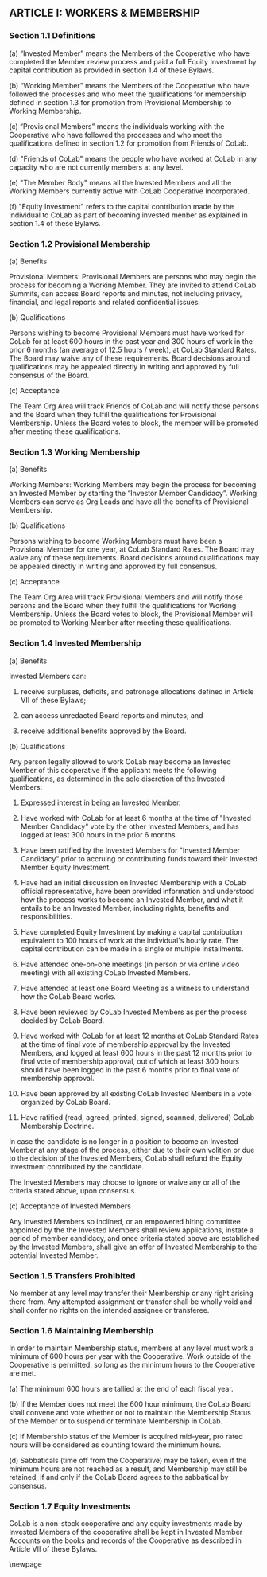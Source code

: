 ## ARTICLE I: WORKERS & MEMBERSHIP

### Section 1.1 Definitions

(a) “Invested Member” means the Members of the Cooperative who have completed the Member review process and paid a full Equity Investment by capital contribution as provided in section 1.4 of these Bylaws.

(b) “Working Member” means the Members of the Cooperative who have followed the processes and who meet the qualifications for membership defined in section 1.3 for promotion from Provisional Membership to Working Membership.

(c) “Provisional Members” means the individuals working with the Cooperative who have followed the processes and who meet the qualifications defined in section 1.2 for promotion from Friends of CoLab.

(d) "Friends of CoLab" means the people who have worked at CoLab in any capacity who are not currently members at any level.

(e) "The Member Body" means all the Invested Members and all the Working Members currently active with CoLab Cooperative Incorporated.

(f) "Equity Investment" refers to the capital contribution made by the individual to CoLab as part of becoming invested menber as explained in section 1.4 of these Bylaws.

### Section 1.2 Provisional Membership

(a) Benefits

Provisional Members: Provisional Members are persons who may begin the process for becoming a Working Member. They are invited to attend CoLab Summits, can access Board reports and minutes, not including privacy, financial, and legal reports and related confidential issues.

(b) Qualifications

Persons wishing to become Provisional Members must have worked for CoLab for at least 600 hours in the past year and 300 hours of work in the prior 6 months (an average of 12.5 hours / week), at CoLab Standard Rates.  The Board may waive any of these requirements. Board decisions around qualifications may be appealed directly in writing and approved by full consensus of the Board.

(c) Acceptance

The Team Org Area will track Friends of CoLab and will notify those persons and the Board when they fulfill the qualifications for Provisional Membership. Unless the Board votes to block, the member will be promoted after meeting these qualifications.

### Section 1.3 Working Membership

(a) Benefits

Working Members: Working Members may begin the process for becoming an Invested Member by starting the “Investor Member Candidacy”. Working Members can serve as Org Leads and have all the benefits of Provisional Membership.

(b) Qualifications

Persons wishing to become Working Members must have been a Provisional Member for one year, at CoLab Standard Rates. The Board may waive any of these requirements. Board decisions around qualifications may be appealed directly in writing and approved by full consensus.

(c) Acceptance

The Team Org Area will track Provisional Members and will notify those persons and the Board when they fulfill the qualifications for Working Membership. Unless the Board votes to block, the Provisional Member will be promoted to Working Member after meeting these qualifications.

### Section 1.4 Invested Membership

(a) Benefits

Invested Members can: 

1. receive surpluses, deficits, and patronage allocations defined in Article VII of these Bylaws;

2. can access unredacted Board reports and minutes; and  

3. receive additional benefits approved by the Board.

(b) Qualifications

Any person legally allowed to work CoLab may become an Invested Member of this cooperative if the applicant meets the following qualifications, as determined in the sole discretion of the Invested Members:

1. Expressed interest in being an Invested Member.

2. Have worked with CoLab for at least 6 months at the time of "Invested Member Candidacy" vote by the other Invested Members, and has logged at least 300 hours in the prior 6 months.

3. Have been ratified by the Invested Members for "Invested Member Candidacy" prior to accruing or contributing funds toward their Invested Member Equity Investment.

4. Have had an initial discussion on Invested Membership with a CoLab official representative, have been provided information and understood how the process works to become an Invested Member, and what it entails to be an Invested Member, including rights, benefits and responsibilities.

5. Have completed Equity Investment by making a capital contribution equivalent to 100 hours of work at the individual's hourly rate. The capital contribution can be made in a single or multiple installments.

6. Have attended one-on-one meetings (in person or via online video meeting) with all existing CoLab Invested Members.

7. Have attended at least one Board Meeting as a witness to understand how the CoLab Board works.

8. Have been reviewed by CoLab Invested Members as per the process decided by CoLab Board.

9. Have worked with CoLab for at least 12 months at CoLab Standard Rates at the time of final vote of membership approval by the Invested Members, and logged at least 600 hours in the past 12 months prior to final vote of membership approval, out of which at least 300 hours should have been logged in the past 6 months prior to final vote of membership approval.

10. Have been approved by all existing CoLab Invested Members in a vote organized by CoLab Board.

11. Have ratified (read, agreed, printed, signed, scanned, delivered) CoLab Membership Doctrine.

In case the candidate is no longer in a position to become an Invested Member at any stage of the process, either due to their own volition or due to the decision of the Invested Members, CoLab shall refund the Equity Investment contributed by the candidate.

The Invested Members may choose to ignore or waive any or all of the criteria stated above, upon consensus. 

(c) Acceptance of Invested Members

Any Invested Members so inclined, or an empowered hiring committee appointed by the the Invested Members shall review applications, instate a period of member candidacy, and once criteria stated above are established by the Invested Members, shall give an offer of Invested Membership to the potential Invested Member.

### Section 1.5 Transfers Prohibited

No member at any level may transfer their Membership or any right arising there from. Any attempted assignment or transfer shall be wholly void and shall confer no rights on the intended assignee or transferee.

### Section 1.6 Maintaining Membership

In order to maintain Membership status, members at any level must work a minimum of 600 hours per year with the Cooperative. Work outside of the Cooperative is permitted, so long as the minimum hours to the Cooperative are met. 

(a) The minimum 600 hours are tallied at the end of each fiscal year.

(b) If the Member does not meet the 600 hour minimum, the CoLab Board shall convene and vote whether or not to maintain the Membership Status of the Member or to suspend or terminate Membership in CoLab.

(c) If Membership status of the Member is acquired mid-year, pro rated hours will be considered as counting toward the minimum hours.

(d) Sabbaticals (time off from the Cooperative) may be taken, even if the minimum hours are not reached as a result, and Membership may still be retained, if and only if the CoLab Board agrees to the sabbatical by consensus.

### Section 1.7 Equity Investments

CoLab is a non-stock cooperative and any equity investments made by Invested Members of the cooperative shall be kept in Invested Member Accounts on the books and records of the Cooperative as described in Article VII of these Bylaws.

\newpage